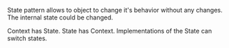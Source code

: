 State pattern allows to object to change it's
behavior without any changes. The internal state 
could be changed.

Context has State. State has Context. Implementations
of the State can switch states.